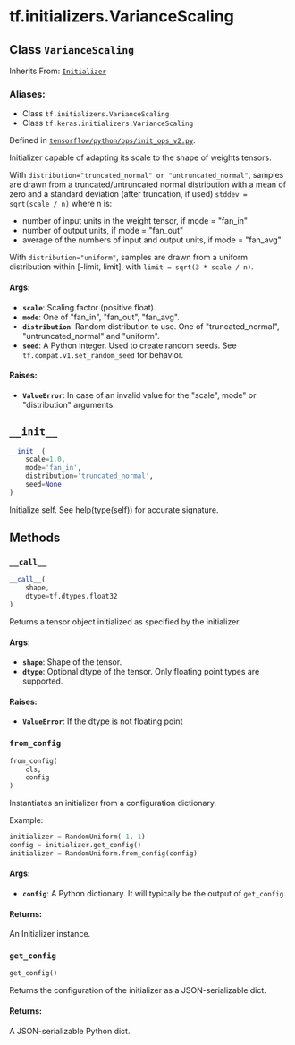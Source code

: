 <div itemscope itemtype="http://developers.google.com/ReferenceObject">
<meta itemprop="name" content="tf.initializers.VarianceScaling" />
<meta itemprop="path" content="Stable" />
<meta itemprop="property" content="__call__"/>
<meta itemprop="property" content="__init__"/>
<meta itemprop="property" content="from_config"/>
<meta itemprop="property" content="get_config"/>
</div>

# tf.initializers.VarianceScaling

## Class `VarianceScaling`

Inherits From: [`Initializer`](../../tf/initializers/Initializer.md)

### Aliases:

* Class `tf.initializers.VarianceScaling`
* Class `tf.keras.initializers.VarianceScaling`



Defined in [`tensorflow/python/ops/init_ops_v2.py`](/code/stable/tensorflow/python/ops/init_ops_v2.py).

Initializer capable of adapting its scale to the shape of weights tensors.

With `distribution="truncated_normal" or "untruncated_normal"`,
samples are drawn from a truncated/untruncated normal
distribution with a mean of zero and a standard deviation (after truncation,
if used) `stddev = sqrt(scale / n)`
where n is:
  - number of input units in the weight tensor, if mode = "fan_in"
  - number of output units, if mode = "fan_out"
  - average of the numbers of input and output units, if mode = "fan_avg"

With `distribution="uniform"`, samples are drawn from a uniform distribution
within [-limit, limit], with `limit = sqrt(3 * scale / n)`.

#### Args:

* <b>`scale`</b>: Scaling factor (positive float).
* <b>`mode`</b>: One of "fan_in", "fan_out", "fan_avg".
* <b>`distribution`</b>: Random distribution to use. One of "truncated_normal",
    "untruncated_normal" and  "uniform".
* <b>`seed`</b>: A Python integer. Used to create random seeds. See
    `tf.compat.v1.set_random_seed`
    for behavior.


#### Raises:

* <b>`ValueError`</b>: In case of an invalid value for the "scale", mode" or
    "distribution" arguments.

<h2 id="__init__"><code>__init__</code></h2>

``` python
__init__(
    scale=1.0,
    mode='fan_in',
    distribution='truncated_normal',
    seed=None
)
```

Initialize self.  See help(type(self)) for accurate signature.



## Methods

<h3 id="__call__"><code>__call__</code></h3>

``` python
__call__(
    shape,
    dtype=tf.dtypes.float32
)
```

Returns a tensor object initialized as specified by the initializer.

#### Args:

* <b>`shape`</b>: Shape of the tensor.
* <b>`dtype`</b>: Optional dtype of the tensor. Only floating point types are
   supported.


#### Raises:

* <b>`ValueError`</b>: If the dtype is not floating point

<h3 id="from_config"><code>from_config</code></h3>

``` python
from_config(
    cls,
    config
)
```

Instantiates an initializer from a configuration dictionary.

Example:

```python
initializer = RandomUniform(-1, 1)
config = initializer.get_config()
initializer = RandomUniform.from_config(config)
```

#### Args:

* <b>`config`</b>: A Python dictionary.
    It will typically be the output of `get_config`.


#### Returns:

An Initializer instance.

<h3 id="get_config"><code>get_config</code></h3>

``` python
get_config()
```

Returns the configuration of the initializer as a JSON-serializable dict.

#### Returns:

A JSON-serializable Python dict.



